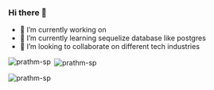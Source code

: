 ### Hi there 👋

- 🔭 I’m currently working on 
- 🌱 I’m currently learning sequelize database like postgres
- 👯 I’m looking to collaborate on different tech industries


<p align="left"><img align="left" src="https://github-readme-stats.vercel.app/api/top-langs?username=prathm-sp&show_icons=true&locale=en&layout=compact&theme=radical" alt="prathm-sp" /></p>

<p >&nbsp;<img align="center" src="https://github-readme-stats.vercel.app/api?username=prathm-sp&show_icons=true&locale=en&theme=radical" alt="prathm-sp" /></p>
</div>



<p><img align="center" src="https://github-readme-streak-stats.herokuapp.com/?user=prathm-sp&theme=radical" alt="prathm-sp" /></p>
